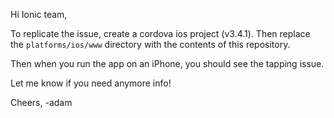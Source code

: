 Hi Ionic team,

To replicate the issue, create a cordova ios project (v3.4.1).   Then replace the `platforms/ios/www` directory with the contents of this repository.

Then when you run the app on an iPhone, you should see the tapping issue.

Let me know if you need anymore info!

Cheers,
-adam
